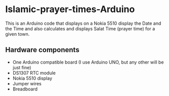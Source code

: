 # Islamic-prayer-times-Arduino
This is an Arduino code that displays on a Nokia 5510 display the Date and the Time and also calculates and displays Salat Time (prayer time) for a given town.

## Hardware components
- One Arduino compatible board (I use Arduino UNO, but any other will be just fine)
- DS1307 RTC module
- Nokia 5510 display
- Jumper wires
- Breadboard

